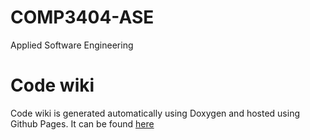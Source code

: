 # COMP3404-ASE
Applied Software Engineering

# Code wiki
Code wiki is generated automatically using Doxygen and hosted using Github Pages. It can be found [here](https://lilauu.github.io/COMP3404-ASE)